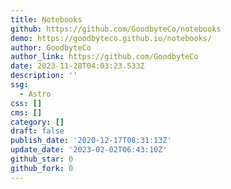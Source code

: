 ```yaml
---
title: Notebooks
github: https://github.com/GoodbyteCo/notebooks
demo: https://goodbyteco.github.io/notebooks/
author: GoodbyteCo
author_link: https://github.com/GoodbyteCo
date: 2023-11-28T04:03:23.533Z
description: ''
ssg:
  - Astro
css: []
cms: []
category: []
draft: false
publish_date: '2020-12-17T08:31:13Z'
update_date: '2023-02-02T06:43:10Z'
github_star: 0
github_fork: 0
---
```

